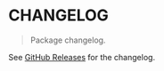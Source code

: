 # CHANGELOG

> Package changelog.

See [GitHub Releases](https://github.com/stdlib-js/stats-incr-meanvar/releases) for the changelog.